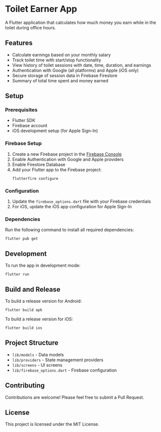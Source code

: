 # Toilet Earner App

A Flutter application that calculates how much money you earn while in the toilet during office hours.

## Features

- Calculate earnings based on your monthly salary
- Track toilet time with start/stop functionality
- View history of toilet sessions with date, time, duration, and earnings
- Authentication with Google (all platforms) and Apple (iOS only)
- Secure storage of session data in Firebase Firestore
- Summary of total time spent and money earned

## Setup

### Prerequisites

- Flutter SDK
- Firebase account
- iOS development setup (for Apple Sign-In)

### Firebase Setup

1. Create a new Firebase project in the [Firebase Console](https://console.firebase.google.com/)
2. Enable Authentication with Google and Apple providers
3. Enable Firestore Database
4. Add your Flutter app to the Firebase project:
   ```
   flutterfire configure
   ```

### Configuration

1. Update the `firebase_options.dart` file with your Firebase credentials
2. For iOS, update the iOS app configuration for Apple Sign-In

### Dependencies

Run the following command to install all required dependencies:

```
flutter pub get
```

## Development

To run the app in development mode:

```
flutter run
```

## Build and Release

To build a release version for Android:

```
flutter build apk
```

To build a release version for iOS:

```
flutter build ios
```

## Project Structure

- `lib/models` - Data models
- `lib/providers` - State management providers
- `lib/screens` - UI screens
- `lib/firebase_options.dart` - Firebase configuration

## Contributing

Contributions are welcome! Please feel free to submit a Pull Request.

## License

This project is licensed under the MIT License.
